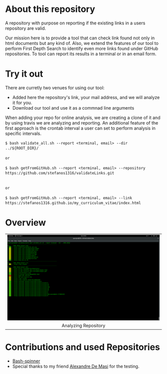 # About this repository

A repository with purpose on reporting if the existing links in a users repository are valid.

Our mission here is to provide a tool that can check link found not only in html documents but any kind of. 
Also, we extend the features of our tool to perform First Depth Search to identify even more links found under GitHub repositories.
To tool can report its results in a terminal or in an email form. 


# Try it out

There are curretly two venues for using our tool:

* Added here the repository's link, your mail address, and we will analyze it for you. 
* Download our tool and use it as a commnad line arguments

When adding your repo for online analysis, we are creating a clone of it and by using travis we are analyzing and reporting.
An additional feature of the first approach is the crontab interval a user can set to perform analysis in specific intervals.

	$ bash validate_all.sh --report <terminal, email> --dir ../${ROOT_DIR}/

	or

	$ bash getFromGitHub.sh --report <terminal, email> --repository https://github.com/stefanos1316/validateLinks.git


	or

	$ bash getFromGitHub.sh --report <terminal, email> --link https://stefanos1316.github.io/my_curriculum_vitae/index.html


# Overview

<p align="center">
<table class="image">
<tr><td> <img src="media/1.png"  /></td></tr>
<tr><td class="caption" align="center">Analyzing Repository</td></tr>
</table>
</p>


# Contributions and used Repositories

* [Bash-spinner](https://github.com/tlatsas/bash-spinner)
* Special thanks to my friend [Alexandre De Masi](https://github.com/SheepOnMeth) for the testing.
